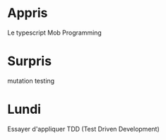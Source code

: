 # Appris #
Le typescript
Mob Programming

# Surpris #
mutation testing

# Lundi #
Essayer d'appliquer TDD (Test Driven Development)